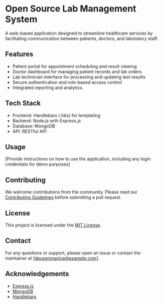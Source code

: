 # Open Source Lab Management System

A web-based application designed to streamline healthcare services by facilitating communication between patients, doctors, and laboratory staff.

## Features

- Patient portal for appointment scheduling and result viewing
- Doctor dashboard for managing patient records and lab orders
- Lab technician interface for processing and updating test results
- Secure authentication and role-based access control
- Integrated reporting and analytics

## Tech Stack

- Frontend: Handlebars (.hbs) for templating
- Backend: Node.js with Express.js
- Database: MongoDB
- API: RESTful API

## Usage

[Provide instructions on how to use the application, including any login credentials for demo purposes]

## Contributing

We welcome contributions from the community. Please read our [Contributing Guidelines](CONTRIBUTING.md) before submitting a pull request.

## License

This project is licensed under the [MIT License](LICENSE).

## Contact

For any questions or support, please open an issue or contact the maintainer at [devagnmaniya@example.com].

## Acknowledgements

- [Express.js](https://expressjs.com/)
- [MongoDB](https://www.mongodb.com/)
- [Handlebars](https://handlebarsjs.com/)
